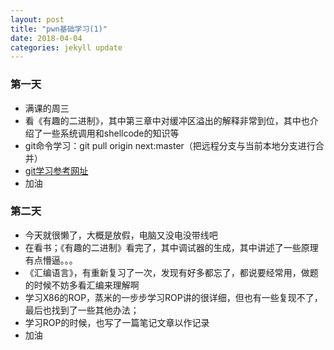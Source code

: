 ```yaml
---
layout: post
title: "pwn基础学习(1)"
date: 2018-04-04 
categories: jekyll update
---
```


### 第一天
+ 满课的周三
+ 看《有趣的二进制》，其中第三章中对缓冲区溢出的解释非常到位，其中也介绍了一些系统调用和shellcode的知识等
+ git命令学习：git pull origin next:master（把远程分支与当前本地分支进行合并）
+ [git学习参考网址](https://www.yiibai.com/git/)
+ 加油

### 第二天
+ 今天就很懒了，大概是放假，电脑又没电没带线吧
+ 在看书；《有趣的二进制》看完了，其中调试器的生成，其中讲述了一些原理有点懵逼。。。
+ 《汇编语言》，有重新复习了一次，发现有好多都忘了，都说要经常用，做题的时候不妨多看汇编来理解啊
+ 学习X86的ROP，蒸米的一步步学习ROP讲的很详细，但也有一些复现不了，最后也找到了一些其他办法；
+ 学习ROP的时候，也写了一篇笔记文章以作记录
+ 加油